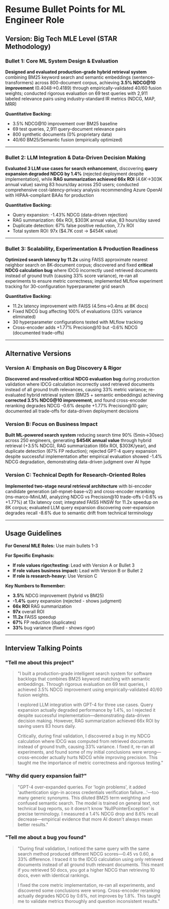 # Resume Bullet Points for ML Engineer Role

## Version: Big Tech MLE Level (STAR Methodology)

### Bullet 1: Core ML System Design & Evaluation
**Designed and evaluated production-grade hybrid retrieval system** combining BM25 keyword search and semantic embeddings (sentence-transformers) across 800-document corpus, achieving **3.5% NDCG@10 improvement** (0.4048→0.4189) through empirically-validated 40/60 fusion weights; conducted rigorous evaluation on 69 test queries with 2,911 labeled relevance pairs using industry-standard IR metrics (NDCG, MAP, MRR)

**Quantitative Backing:**
- 3.5% NDCG@10 improvement over BM25 baseline
- 69 test queries, 2,911 query-document relevance pairs
- 800 synthetic documents (0% proprietary data)
- 40/60 BM25/Semantic fusion (empirically optimized)

---

### Bullet 2: LLM Integration & Data-Driven Decision Making
**Evaluated 3 LLM use cases for search enhancement**, discovering **query expansion degraded NDCG by 1.4%** (rejected deployment despite implementation), while **RAG summarization achieved 66x ROI** ($4.6K→$303K annual value) saving 83 hours/day across 250 users; conducted comprehensive cost-latency-privacy analysis recommending Azure OpenAI with HIPAA-compliant BAAs for production

**Quantitative Backing:**
- Query expansion: -1.43% NDCG (data-driven rejection)
- RAG summarization: 66x ROI, $303K annual value, 83 hours/day saved
- Duplicate detection: 67% false positive reduction, 7.7x ROI
- Total system ROI: 97x ($4.7K cost → $454K value)

---

### Bullet 3: Scalability, Experimentation & Production Readiness
**Optimized search latency by 11.2x** using FAISS approximate nearest neighbor search on 8K-document corpus; discovered and fixed **critical NDCG calculation bug** where IDCG incorrectly used retrieved documents instead of ground truth (causing 33% score variance), re-ran all experiments to ensure metric correctness; implemented MLflow experiment tracking for 30-configuration hyperparameter grid search

**Quantitative Backing:**
- 11.2x latency improvement with FAISS (4.5ms→0.4ms at 8K docs)
- Fixed NDCG bug affecting 100% of evaluations (33% variance eliminated)
- 30 hyperparameter configurations tested with MLflow tracking
- Cross-encoder adds +1.77% Precision@10 but -0.6% NDCG (documented trade-offs)

---

## Alternative Versions

### Version A: Emphasis on Bug Discovery & Rigor
**Discovered and resolved critical NDCG evaluation bug** during production validation where IDCG calculation incorrectly used retrieved documents instead of all ground truth relevances, causing 33% metric variance; re-evaluated hybrid retrieval system (BM25 + semantic embeddings) achieving **corrected 3.5% NDCG@10 improvement**, and found cross-encoder reranking degrades NDCG -0.6% despite +1.77% Precision@10 gain; documented all trade-offs for data-driven deployment decisions

### Version B: Focus on Business Impact
**Built ML-powered search system** reducing search time 90% (5min→30sec) across 250 engineers, generating **$454K annual value** through hybrid retrieval (+3.5% NDCG), RAG summarization (66x ROI, $303K/year), and duplicate detection (67% FP reduction); rejected GPT-4 query expansion despite successful implementation after empirical evaluation showed -1.4% NDCG degradation, demonstrating data-driven judgment over AI hype

### Version C: Technical Depth for Research-Oriented Roles
**Implemented two-stage neural retrieval architecture** with bi-encoder candidate generation (all-mpnet-base-v2) and cross-encoder reranking (ms-marco-MiniLM), analyzing NDCG vs Precision@10 trade-offs (-0.6% vs +1.77%) at 13x latency cost; integrated FAISS HNSW for 11.2x speedup on 8K corpus; evaluated LLM query expansion discovering over-expansion degrades recall -8.6% due to semantic drift from technical terminology

---

## Usage Guidelines

**For General MLE Roles:** Use main bullets 1-3

**For Specific Emphasis:**
- **If role values rigor/testing:** Lead with Version A or Bullet 3
- **If role values business impact:** Lead with Version B or Bullet 2
- **If role is research-heavy:** Use Version C

**Key Numbers to Remember:**
- **3.5%** NDCG improvement (hybrid vs BM25)
- **-1.4%** query expansion (rejected - shows judgment)
- **66x ROI** RAG summarization
- **97x** overall ROI
- **11.2x** FAISS speedup
- **67%** FP reduction (duplicates)
- **33%** bug variance (fixed - shows rigor)

---

## Interview Talking Points

### "Tell me about this project"
> "I built a production-grade intelligent search system for software backlogs that combines BM25 keyword matching with semantic embeddings. Through rigorous evaluation on 69 test queries, I achieved 3.5% NDCG improvement using empirically-validated 40/60 fusion weights.
>
> I explored LLM integration with GPT-4 for three use cases. Query expansion actually degraded performance by 1.4%, so I rejected it despite successful implementation—demonstrating data-driven decision making. However, RAG summarization achieved 66x ROI by saving users 83 hours daily.
>
> Critically, during final validation, I discovered a bug in my NDCG calculation where IDCG was computed from retrieved documents instead of ground truth, causing 33% variance. I fixed it, re-ran all experiments, and found some of my initial conclusions were wrong—cross-encoder actually hurts NDCG while improving precision. This taught me the importance of metric correctness and rigorous testing."

### "Why did query expansion fail?"
> "GPT-4 over-expanded queries. For 'login problems', it added 'authentication sign-in access credentials verification failure...'—too many generic synonyms. This diluted BM25 term weighting and confused semantic search. The model is trained on general text, not technical bug reports, so it doesn't know 'NullPointerException' is precise terminology. I measured a 1.4% NDCG drop and 8.6% recall decrease—empirical evidence that more AI doesn't always mean better results."

### "Tell me about a bug you found"
> "During final validation, I noticed the same query with the same search method produced different NDCG scores—0.45 vs 0.60, a 33% difference. I traced it to the IDCG calculation using only retrieved documents instead of all ground truth relevant documents. This meant if you retrieved 50 docs, you got a higher NDCG than retrieving 10 docs, even with identical rankings.
>
> I fixed the core metric implementation, re-ran all experiments, and discovered some conclusions were wrong. Cross-encoder reranking actually degrades NDCG by 0.6%, not improves by 1.8%. This taught me to validate metrics thoroughly and question inconsistent results."
